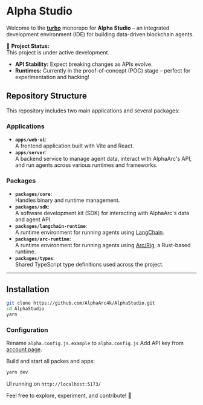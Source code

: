 # Alpha Studio


Welcome to the **[turbo](https://turbo.build/)** monorepo for **Alpha Studio** – an integrated development environment (IDE) for building data-driven blockchain agents.  

🚧 **Project Status:**  
This project is under active development.  
- **API Stability:** Expect breaking changes as APIs evolve.  
- **Runtimes:** Currently in the proof-of-concept (POC) stage – perfect for experimentation and hacking!  

## Repository Structure  

This repository includes two main applications and several packages:  

### Applications  
- **`apps/web-ui`**:  
  A frontend application built with Vite and React.  
- **`apps/server`**:  
  A backend service to manage agent data, interact with AlphaArc's API, and run agents across various runtimes and frameworks.  

### Packages  
- **`packages/core`**:  
  Handles binary and runtime management.  
- **`packages/sdk`**:  
  A software development kit (SDK) for interacting with AlphaArc's data and agent API.  
- **`packages/langchain-runtime`**:  
  A runtime environment for running agents using [LangChain](https://www.langchain.com/).  
- **`packages/arc-runtime`**:  
  A runtime environment for running agents using [Arc/Rig](https://github.com/0xPlaygrounds/rig), a Rust-based runtime.  
- **`packages/types`**:  
  Shared TypeScript type definitions used across the project.  

---

## Installation

```bash
git clone https://github.com/AlphaArc4k/AlphaStudio.git
cd AlphaStudio
yarn
```

### Configuration

Rename `alpha.config.js.example` to `alpha.config.js`
Add API key from [account page](https://www.alphaarc.xyz/account).

Build and start all packes and apps:
```bash
yarn dev
```

UI running on `http://localhost:5173/`


Feel free to explore, experiment, and contribute! 🌟  
